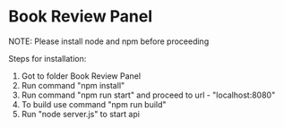 # Book Review Panel

NOTE: Please install node and npm before proceeding

Steps for installation:

  1. Got to folder Book Review Panel
  2. Run command "npm install"
  3. Run command "npm run start" and proceed to url - "localhost:8080"
  4. To build use command "npm run build"
  5. Run "node server.js" to start api 